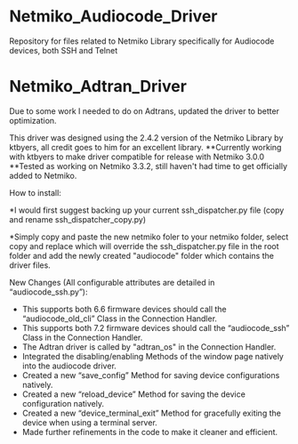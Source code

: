 # Netmiko_Audiocode_Driver
Repository for files related to Netmiko Library specifically for Audiocode devices, both SSH and Telnet

# Netmiko_Adtran_Driver
Due to some work I needed to do on Adtrans, updated the driver to better optimization.

This driver was designed using the 2.4.2 version of the Netmiko Library by ktbyers, all credit goes to him for an excellent library.
**Currently working with ktbyers to make driver compatible for release with Netmiko 3.0.0
**Tested as working on Netmiko 3.3.2, still haven't had time to get officially added to Netmiko.

How to install:

*I would first suggest backing up your current ssh_dispatcher.py file (copy and rename ssh_dispatcher_copy.py)

*Simply copy and paste the new netmiko foler to your netmiko folder, select copy and replace which will override the ssh_dispatcher.py file in the root folder and add the newly created "audiocode" folder which contains the driver files.

New Changes (All configurable attributes are detailed in “audiocode_ssh.py”):

*	This supports both 6.6 firmware devices should call the  “audiocode_old_cli” Class in the Connection Handler.
*	This supports both 7.2 firmware devices should call the  “audiocode_ssh” Class in the Connection Handler.
*	The Adtran driver is called by "adtran_os" in the Connection Handler.
*	Integrated the disabling/enabling Methods of the window page natively into the audiocode driver.  
*	Created a new “save_config” Method for saving device configurations natively.  
*	Created a new “reload_device” Method for saving the device configuration natively. 
*	Created a new “device_terminal_exit” Method for gracefully exiting the device when using a terminal server. 
*	Made further refinements in the code to make it cleaner and efficient.
